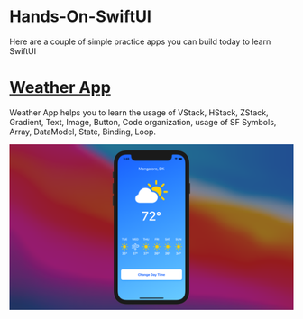 # Hands-On-SwiftUI
Here are a couple of simple practice apps you can build today to learn SwiftUI
 
# [Weather App](/Weather)
Weather App helps you to learn the usage of VStack, HStack, ZStack, Gradient, Text, Image, Button, Code organization, usage of SF Symbols, Array, DataModel, State, Binding, Loop.

![alt text](/Weather/thumbnail.png)
